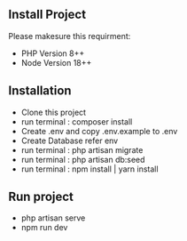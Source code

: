 ## Install Project

Please makesure this requirment:

- PHP Version 8++
- Node Version 18++

## Installation
- Clone this project
- run terminal : composer install
- Create .env and copy .env.example to .env
- Create Database refer env
- run terminal : php artisan migrate 
- run terminal : php artisan db:seed
- run terminal : npm install | yarn install

## Run project
- php artisan serve
- npm run dev
